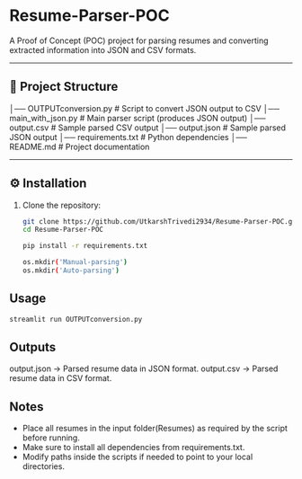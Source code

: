 # Resume-Parser-POC

A Proof of Concept (POC) project for parsing resumes and converting extracted information into JSON and CSV formats.

---

## 📌 Project Structure
│── OUTPUTconversion.py # Script to convert JSON output to CSV
│── main_with_json.py # Main parser script (produces JSON output)
│── output.csv # Sample parsed CSV output
│── output.json # Sample parsed JSON output
│── requirements.txt # Python dependencies
│── README.md # Project documentation

---

## ⚙️ Installation

1. Clone the repository:
   ```bash
   git clone https://github.com/UtkarshTrivedi2934/Resume-Parser-POC.git
   cd Resume-Parser-POC

   pip install -r requirements.txt

   os.mkdir('Manual-parsing')
   os.mkdir('Auto-parsing')

## Usage
   ```bash
   streamlit run OUTPUTconversion.py
   ```
## Outputs
output.json → Parsed resume data in JSON format.
output.csv → Parsed resume data in CSV format.

## Notes
- Place all resumes in the input folder(Resumes) as required by the script before running.
- Make sure to install all dependencies from requirements.txt.
- Modify paths inside the scripts if needed to point to your local directories.
